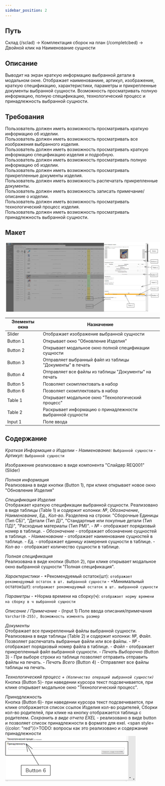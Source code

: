 ```yaml
---
sidebar_position: 2
---
```


## Путь
Склад (/sclad) -> Комплектация сборок на план (/completcbed) -> Двойной клик на Наименование сущности

## Описание
Выводит на экран краткую информацию выбранной детали в модальном окне. Отображает наименованиие, артикул, изображение, краткую спецификацию, характеристики, параметры и прикрепленные документы выбранной сущности. Возможность просматривать полную информацию, полную спецификацию, технологический процесс и принадлежность выбранной сущности. 

## Требования
Пользователь должен иметь возможность просматривать краткую информацию об изделии.\
Пользователь должен иметь возможность просматривать все изображения выбранного изделия.\
Пользователь должен иметь возможность просматривать краткую информацию спецификацию изделия и подробную.\
Пользователь должен иметь возможность просматривать полную информацию об изделии.\
Пользователь должен иметь возможность просматривать прикрепленные документы изделия.\
Пользователь должен иметь возможность распечатать прикрепленные документы.\
Пользователь должен иметь возможность записать примечание/описание о изделии.\
Пользователь должен иметь возможность просматривать технологический процесс изделия.\
Пользователь должен иметь возможность просматривать принадлежность выбранной сущности.

## Макет
![Пример изображения модального окна Краткая информация о изделии](\img\CompleteSetOfAssemblies\BriefInformationAboutTheProduct.png)

| Элементы окна | Назначение |
|---|---|
|Slider| Отображает изображение выбранной сущности |
|Button 1| Открывает окно "Обновление Изделия" |
|Button 2| Открывает модальное окно полной спецификации сущности |
|Button 3| Отправляет выбранный файл из таблицы "Документы" в печать |
|Button 4| Отправляет все файлы из таблицы "Документы" на печать |
|Button 5| Позволяет скомплектовать в набор |
|Button 6| Позволяет скомплектовать в набор |
|Table 1| Открывает модальное окно "Технологический процесс" |
|Table 2| Раскрывает информацию о принадлежности выбранной сущности |
|Input 1| Поле ввода |

## Содержание
*Краткая Информация о Изделии*
    - *Наименование:* `Выбранной сущности`
    - *Артикул:* `Выбранной сущности`

Изображение реализовано в виде компонента "Слайдер REQ001" (Slider)

*Полная информация*\
Реализована в виде кнопки (Button 1), при клике открывает новое окно "Обновление Изделия" 

*Спецификация Изделия*\
Отображает краткую спецификации выбранной сущности. 
Реализовано в виде таблицы (Table 1) и содержит колонки: *№*, *Обозначение*, *Наименование*, *Ед.*, *Кол-во*. Разделена на строки: "Сборочные Единицы (Тип СБ)", "Детали (Тип Д)", "Стандартные или покупные детали (Тип ПД)", "Расходные материалы (Тип РМ)".
    - *№* - отображает порядковый номер в таблице.
    - *Обозначение* - отображает обозначение сущностей в таблице.
    - *Наименование* - отображает наименование сущностей в таблице.
    - *Ед.* - отображает единицу измерения сущности в таблице.
    - *Кол-во* - отображает количество сущности в таблице.

*Полная спецификация*\
Реализована в виде кнопки (Button 2), при клике открывает модальное окно выбранной сущности "Полная спецификация".

*Характеристики*
    - *Рекомендуемый остаток(шт): `отображает рекомендуемый остаток в шт. выбранной сущности`
    - *Минимальный остаток(шт): `отображает рекомендуемый остаток в шт. выбранной сущности`

*Параметры*
    - *Норма времени на сборку(ч): `отображает норму времени на сборку в ч выбранной сущности`

*Описание / Примечание*
    - (Input 1) Поле ввода описания/примечания `Varchar(0-255), Возможность изменять размер`

*Документы*\
Отображает все прикрепленный файлы выбранной сущности. Реализована в виде таблицы (Table 2) и содержит колонки: *№*, *Файл*. Позволяет распечатать выбранные файли или все файлы.
    - *№* - отображает порядковый номер файла в таблице.
    - *Файл* - отображает прикрепленный файл выбранной сущности.
    - *Печать Выборочно* (Button 3) - При выборе строки из таблице позволяет отправить отправить файлы на печать.
    - *Печать Всего* (Button 4) - Отправляет все файлы таблицы на печать.

*Технологический процесс + `(Количество операций выбранной сущности)`*\
Кнопка (Button 5)- при наведении курсора текст подсвечивается, при клике открывает модальное окно "Технологический процесс".

*Принадлежность*\
Кнопка (Button 6)- при наведении курсора текст подсвечивается, при клике отображается список ссылок Изделия кол-во родителей, Сборки кол-во родителей, при клике на кнопку отображается таблица с родителем.
*Сохранить в виде отчета EXEL* - реализовано в виде button и позволяет список принадлежности в формате для exel. <span style={{color: "red"}}>TODO: вопросы как это реализовано и содержание принадлежности</span>\
![Пример отображения нажатия на кнопку "Принадлежность"](\img\CompleteSetOfAssemblies\Affiliation.png)

